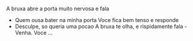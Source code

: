 A bruxa abre a porta muito nervosa e fala
- Quem ousa bater na minha porta
Voce fica bem tenso e responde
- Desculpe, so queria uma pocao
A bruxa te olha, e rispidamente fala -Venha.
Voce ...